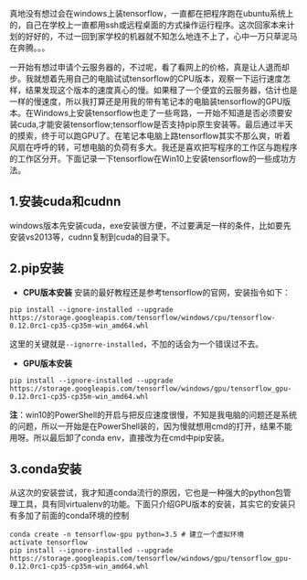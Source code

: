 真地没有想过会在windows上装tensorflow，一直都在把程序跑在ubuntu系统上的，自己在学校上一直都用ssh或远程桌面的方式操作运行程序。这次回家本来计划的好好的，不过一回到家学校的机器就不知怎么地连不上了，心中一万只草泥马在奔腾。。。

一开始有想过申请个云服务器的，不过呢，看了看网上的价格，真是让人退而却步。我就想着先用自己的电脑试试tensorflow的CPU版本，观察一下运行速度怎样，结果发现这个版本的速度真心的慢。如果租了一个便宜的云服务器，估计也是一样的慢速度，所以我打算还是用我的带有笔记本的电脑装tensorflow的GPU版本。在Windows上安装tensorflow也走了一些弯路，一开始不知道是否必须要安装cuda,才能安装tensorflow;tensorflow是否支持pip原生安装等。最后通过半天的摸索，终于可以跑GPU了。在笔记本电脑上路tensorflow其实不那么爽，听着风扇在呼呼的转，可想电脑的负荷有多大。我还是喜欢把写程序的工作区与跑程序的工作区分开。下面记录一下tensorflow在Win10上安装tensorflow的一些成功方法。
## 1.安装cuda和cudnn
windows版本先安装cuda，exe安装很方便，不过要满足一样的条件，比如要先安装vs2013等，cudnn复制到cuda的目录下。
## 2.pip安装
- **CPU版本安装**
安装的最好教程还是参考tensorflow的官网，安装指令如下：
```
pip install --ignore-installed --upgrade https://storage.googleapis.com/tensorflow/windows/cpu/tensorflow-0.12.0rc1-cp35-cp35m-win_amd64.whl
```
这里的关键就是`--ignorre-installed`，不加的话会为一个错误过不去。

- **GPU版本安装**

```
pip install --ignore-installed --upgrade https://storage.googleapis.com/tensorflow/windows/gpu/tensorflow_gpu-0.12.0rc1-cp35-cp35m-win_amd64.whl
```
**注**：win10的PowerShell的开启与把反应速度很慢，不知是我电脑的问题还是系统的问题，所以一开始是在PowerShell装的，因为慢就想用cmd的打开，结果不能用呀。所以最后卸了conda env，直接改为在cmd中pip安装。
## 3.conda安装

从这次的安装尝试，我才知道conda流行的原因，它也是一种强大的python包管理工具，具有同virtualenv的功能。下面只介绍GPU版本的安装，其实它的安装只有多加了前面的conda环境的控制 

```
conda create -n tensorflow-gpu python=3.5 # 建立一个虚拟环境
activate tensorflow
pip install --ignore-installed --upgrade https://storage.googleapis.com/tensorflow/windows/gpu/tensorflow_gpu-0.12.0rc1-cp35-cp35m-win_amd64.whl
```